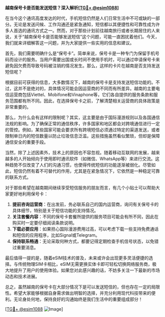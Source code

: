**越南保号卡是否能发送短信？深入解析[[TG💪+ @esim1088](https://t.me/s/esim1088)]**

在当今这个通讯高度发达的时代，手机短信仍然是人们日常生活中不可或缺的一部分。无论是发送问候、工作沟通还是紧急通知，短信都以其便捷性和可靠性成为许多人首选的通讯方式之一。然而，对于那些计划前往越南旅行或者长期居住的人来说，关于“越南保号卡是否能够发送短信”这个问题，可能一直困扰着他们。今天，我们就来详细解答这一问题，并为大家提供一些实用的信息和建议。

首先，我们需要明确什么是“保号卡”。简单来说，保号卡是一种专门为保留手机号码而设计的服务。当用户需要出国或长时间不使用手机时，可以通过申请保号卡来避免因欠费而导致号码被注销的情况发生。那么，这样的卡片在越南是否支持发送短信呢？

根据目前可获得的信息，大多数情况下，越南的保号卡是支持发送短信功能的。不过，这并不是绝对的，具体情况可能会因运营商的不同而有所差异。越南的主要电信运营商包括Viettel、Mobifone和Vinaphone等，它们各自提供的服务条款和服务范围都有所不同。因此，在选择保号卡之前，了解清楚相关运营商的具体政策是非常重要的。

那么，为什么会有这样的限制呢？其实，这主要是由于国际漫游规则以及各国通信法规的影响。为了确保正常的通信秩序，许多国家和地区都会对跨境通信进行一定的管控。例如，某些国家可能会要求所有跨境短信必须通过特定的渠道发送，或者限制单日内的短信数量以防止垃圾信息泛滥。这些措施虽然看似繁琐，但却是保障通信安全的重要手段。

当然，除了上述因素外，技术上的原因也不容忽视。随着移动互联网的发展，越来越多的人开始倾向于使用即时通讯软件（如微信、WhatsApp等）来进行交流。这种趋势不仅改变了人们的沟通习惯，也使得传统短信的功能逐渐被弱化。尽管如此，短信仍然有着不可替代的作用，尤其是在紧急情况下，它依然是一种稳定可靠的联系方式。

对于那些希望在越南期间继续享受短信服务的朋友而言，有几个小贴士可以帮助大家更好地利用保号卡：

1. **提前咨询运营商**：在出发前，务必联系自己的国内运营商，询问有关保号卡的具体细节，特别是关于短信功能的支持情况。
2. **关注套餐内容**：不同的保号卡套餐所提供的服务项目可能会有所不同，因此在购买时一定要仔细阅读条款说明。
3. **下载必要应用**：如果担心国际漫游费用过高，可以考虑下载一些支持免费通话和短信的应用程序，比如Signal或Telegram。
4. **保持联系畅通**：无论采取何种方式，都要记得定期检查手机信号状态，以免错过重要消息。

最后值得一提的是，随着eSIM技术的普及，未来或许会出现更多灵活便捷的选择。与传统物理SIM卡相比，eSIM无需更换实体卡即可轻松切换网络服务商，极大地提升了用户的使用体验。如果您对此感兴趣的话，不妨多关注一下最新的市场动态和技术进展。

总之，虽然越南的保号卡在大部分情况下是可以发送短信的，但也存在一定的局限性。希望大家能够根据自身需求做出明智的选择，并充分利用现代科技带来的便利。无论身处何地，保持良好的沟通始终是我们生活中的重要组成部分！

[[TG💪+ @esim1088](https://t.me/s/esim1088) ![Image](https://i.postimg.cc/4NQfJmqS/Snipaste-2025-05-13-00-14-12.png)]